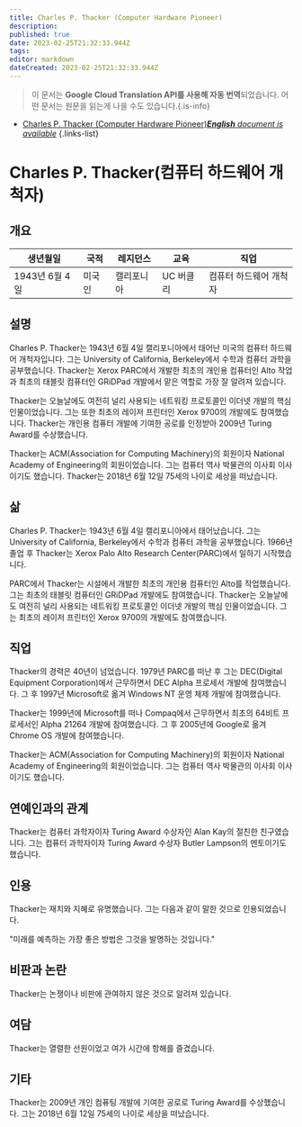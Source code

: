 ```yaml
---
title: Charles P. Thacker (Computer Hardware Pioneer)
description: 
published: true
date: 2023-02-25T21:32:33.944Z
tags: 
editor: markdown
dateCreated: 2023-02-25T21:32:33.944Z
---
```


> 이 문서는 **Google Cloud Translation API를 사용해 자동 번역**되었습니다.
어떤 문서는 원문을 읽는게 나을 수도 있습니다.{.is-info}



- [Charles P. Thacker (Computer Hardware Pioneer)***English** document is available*](/en/Knowledge-base/Dictionary/Person/charles-p-thacker-computer-hardware-pioneer)
{.links-list}


# Charles P. Thacker(컴퓨터 하드웨어 개척자)

## 개요

| 생년월일 | 국적 | 레지던스 | 교육 | 직업 |
| ------------- | ----------- | --------- | --------- | ---------- |
| 1943년 6월 4일 | 미국인 | 캘리포니아 | UC 버클리 | 컴퓨터 하드웨어 개척자 |

## 설명

Charles P. Thacker는 1943년 6월 4일 캘리포니아에서 태어난 미국의 컴퓨터 하드웨어 개척자입니다. 그는 University of California, Berkeley에서 수학과 컴퓨터 과학을 공부했습니다. Thacker는 Xerox PARC에서 개발한 최초의 개인용 컴퓨터인 Alto 작업과 최초의 태블릿 컴퓨터인 GRiDPad 개발에서 맡은 역할로 가장 잘 알려져 있습니다.

Thacker는 오늘날에도 여전히 널리 사용되는 네트워킹 프로토콜인 이더넷 개발의 핵심 인물이었습니다. 그는 또한 최초의 레이저 프린터인 Xerox 9700의 개발에도 참여했습니다. Thacker는 개인용 컴퓨터 개발에 기여한 공로를 인정받아 2009년 Turing Award를 수상했습니다.

Thacker는 ACM(Association for Computing Machinery)의 회원이자 National Academy of Engineering의 회원이었습니다. 그는 컴퓨터 역사 박물관의 이사회 이사이기도 했습니다. Thacker는 2018년 6월 12일 75세의 나이로 세상을 떠났습니다.

## 삶

Charles P. Thacker는 1943년 6월 4일 캘리포니아에서 태어났습니다. 그는 University of California, Berkeley에서 수학과 컴퓨터 과학을 공부했습니다. 1966년 졸업 후 Thacker는 Xerox Palo Alto Research Center(PARC)에서 일하기 시작했습니다.

PARC에서 Thacker는 시설에서 개발한 최초의 개인용 컴퓨터인 Alto를 작업했습니다. 그는 최초의 태블릿 컴퓨터인 GRiDPad 개발에도 참여했습니다. Thacker는 오늘날에도 여전히 널리 사용되는 네트워킹 프로토콜인 이더넷 개발의 핵심 인물이었습니다. 그는 최초의 레이저 프린터인 Xerox 9700의 개발에도 참여했습니다.

## 직업

Thacker의 경력은 40년이 넘었습니다. 1979년 PARC를 떠난 후 그는 DEC(Digital Equipment Corporation)에서 근무하면서 DEC Alpha 프로세서 개발에 참여했습니다. 그 후 1997년 Microsoft로 옮겨 Windows NT 운영 체제 개발에 참여했습니다.

Thacker는 1999년에 Microsoft를 떠나 Compaq에서 근무하면서 최초의 64비트 프로세서인 Alpha 21264 개발에 참여했습니다. 그 후 2005년에 Google로 옮겨 Chrome OS 개발에 참여했습니다.

Thacker는 ACM(Association for Computing Machinery)의 회원이자 National Academy of Engineering의 회원이었습니다. 그는 컴퓨터 역사 박물관의 이사회 이사이기도 했습니다.

## 연예인과의 관계

Thacker는 컴퓨터 과학자이자 Turing Award 수상자인 Alan Kay의 절친한 친구였습니다. 그는 컴퓨터 과학자이자 Turing Award 수상자 Butler Lampson의 멘토이기도 했습니다.

## 인용

Thacker는 재치와 지혜로 유명했습니다. 그는 다음과 같이 말한 것으로 인용되었습니다.

"미래를 예측하는 가장 좋은 방법은 그것을 발명하는 것입니다."

## 비판과 논란

Thacker는 논쟁이나 비판에 관여하지 않은 것으로 알려져 있습니다.

## 여담

Thacker는 열렬한 선원이었고 여가 시간에 항해를 즐겼습니다.

## 기타

Thacker는 2009년 개인 컴퓨팅 개발에 기여한 공로로 Turing Award를 수상했습니다. 그는 2018년 6월 12일 75세의 나이로 세상을 떠났습니다.